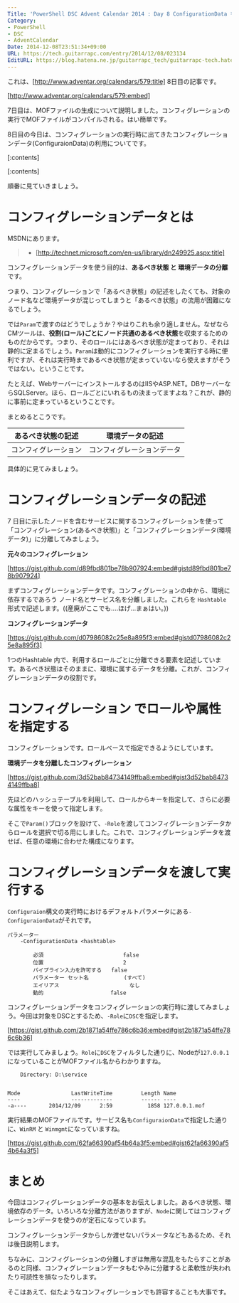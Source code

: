 ```yaml
---
Title: 'PowerShell DSC Advent Calendar 2014 : Day 8 ConfigurationData を使ったロールや属性の指定'
Category:
- PowerShell
- DSC
- AdventCalendar
Date: 2014-12-08T23:51:34+09:00
URL: https://tech.guitarrapc.com/entry/2014/12/08/023134
EditURL: https://blog.hatena.ne.jp/guitarrapc_tech/guitarrapc-tech.hatenablog.com/atom/entry/8454420450075212894
---
```


これは、[http://www.adventar.org/calendars/579:title] 8日目の記事です。

[http://www.adventar.org/calendars/579:embed]

7日目は、MOFファイルの生成について説明しました。コンフィグレーションの実行でMOFファイルがコンパイルされる。はい簡単です。

8日目の今日は、コンフィグレーションの実行時に出てきたコンフィグレーションデータ(ConfiguraionData)の利用についてです。

[:contents]

[:contents]

順番に見ていきましょう。

# コンフィグレーションデータとは

MSDNにあります。

> - [http://technet.microsoft.com/en-us/library/dn249925.aspx:title]

コンフィグレーションデータを使う目的は、**あるべき状態 と 環境データの分離**です。

つまり、コンフィグレーションで「あるべき状態」の記述をしたくても、対象のノード名など環境データが混じってしまうと「あるべき状態」の流用が困難になるでしょう。

では```Param```で渡すのはどうでしょうか？やはりこれも余り適しません。なぜならCMツールは、**役割(ロール)ごとにノード共通のあるべき状態**を収束するためのものだからです。つまり、そのロールにはあるべき状態が定まっており、それは静的に定まるでしょう。```Param```は動的にコンフィグレーションを実行する時に便利ですが、それは実行時まであるべき状態が定まっていないなら使えますがそうではない。ということです。

たとえば、WebサーバーにインストールするのはIISやASP.NET。DBサーバーならSQLServer。ほら、ロールごとにいれるもの決まってますよね？これが、静的に事前に定まっているということです。

まとめるとこうです。

あるべき状態の記述|環境データの記述
----|----
コンフィグレーション |コンフィグレーションデータ

具体的に見てみましょう。

# コンフィグレーションデータの記述

7 日目に示したノードを含むサービスに関するコンフィグレーションを使って「コンフィグレーション(あるべき状態)」と「コンフィグレーションデータ(環境データ)」に分離してみましょう。

**元々のコンフィグレーション**

[https://gist.github.com/d89fbd801be78b907924:embed#gistd89fbd801be78b907924]


まずコンフィグレーションデータです。コンフィグレーションの中から、環境に依存するであろう ノード名とサービス名を分離しました。これらを ```Hashtable```形式で記述します。((産廃がここでも....ほげ...まぁはい。))

**コンフィグレーションデータ**

[https://gist.github.com/d07986082c25e8a895f3:embed#gistd07986082c25e8a895f3]

1つのHashtable 内で、利用するロールごとに分離できる要素を記述しています。あるべき状態はそのままに、環境に属するデータを分離。これが、コンフィグレーションデータの役割です。

# コンフィグレーション でロールや属性を指定する

コンフィグレーションです。ロールベースで指定できるようにしています。

**環境データを分離したコンフィグレーション**

[https://gist.github.com/3d52bab84734149ffba8:embed#gist3d52bab84734149ffba8]

先ほどのハッシュテーブルを利用して、ロールからキーを指定して、さらに必要な属性をキーを使って指定します。

そこで```Param()```ブロックを設けて、```-Role```を渡してコンフィグレーションデータからロールを選択で切る用にしました。これで、コンフィグレーションデータを渡せば、任意の環境に合わせた構成になります。

# コンフィグレーションデータを渡して実行する

```Configuraion```構文の実行時におけるデフォルトパラメータにある```-ConfiguraionData```がそれです。

```
パラメーター
    -ConfigurationData <hashtable>

        必須                         false
        位置                         2
        パイプライン入力を許可する   false
        パラメーター セット名           (すべて)
        エイリアス                      なし
        動的                     false
```

コンフィグレーションデータをコンフィグレーションの実行時に渡してみましょう。今回は対象をDSCとするため、```-Role```に```DSC```を指定します。

[https://gist.github.com/2b1871a54ffe786c6b36:embed#gist2b1871a54ffe786c6b36]


では実行してみましょう。```Role```に```DSC```をフィルタした通りに、Nodeが```127.0.0.1```になっていることがMOFファイル名からわかりますね。

```
    Directory: D:\service


Mode                LastWriteTime         Length Name
----                -------------         ------ ----
-a----       2014/12/09      2:59           1858 127.0.0.1.mof
```

実行結果のMOFファイルです。サービス名も```ConfiguraionData```で指定した通りに、```WinRM``` と ```Winmgmt```になっていますね。

[https://gist.github.com/62fa66390af54b64a3f5:embed#gist62fa66390af54b64a3f5]

# まとめ

今回はコンフィグレーションデータの基本をお伝えしました。あるべき状態、環境依存のデータ。いろいろな分離方法がありますが、```Node```に関してはコンフィグレーションデータを使うのが定石になっています。

コンフィグレーションデータからしか渡せないパラメータなどもあるため、それは後日説明します。

ちなみに、コンフィグレーションの分離しすぎは無用な混乱をもたらすことがあるのと同様、コンフィグレーションデータもむやみに分離すると柔軟性が失われたり可読性を損なったりします。

そこはあえて、似たようなコンフィグレーションでも許容することも大事です。
